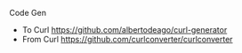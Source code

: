 Code Gen
* To Curl
  https://github.com/albertodeago/curl-generator
* From Curl
  https://github.com/curlconverter/curlconverter
